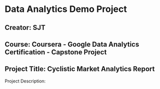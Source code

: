 # Data Analytics Demo Project
## Creator: SJT
## Course: Coursera - Google Data Analytics Certification - Capstone Project
## Project Title: Cyclistic Market Analytics Report

Project Description:
